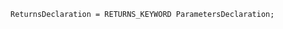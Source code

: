 <!-- This file is generated automatically by infrastructure scripts. Please don't edit by hand. -->

```{ .ebnf .slang-ebnf #ReturnsDeclaration }
ReturnsDeclaration = RETURNS_KEYWORD ParametersDeclaration;
```
